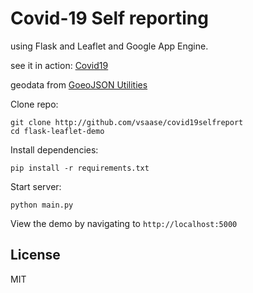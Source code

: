 Covid-19 Self reporting 
=================

using Flask and Leaflet and Google App Engine.

see it in action: [Covid19](https://covid19-selfreport.appspot.com)

geodata from [GoeoJSON Utilities](http://opendatalab.de/projects/geojson-utilities/)

Clone repo:

```
git clone http://github.com/vsaase/covid19selfreport
cd flask-leaflet-demo
```

Install dependencies:

```
pip install -r requirements.txt
```

Start server:

```
python main.py
```

View the demo by navigating to `http://localhost:5000`


License
-------
MIT
